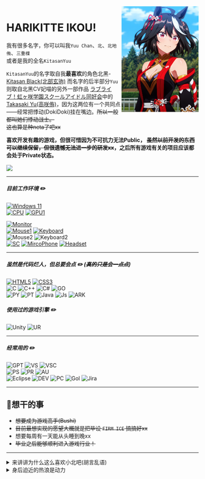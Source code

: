 <img align="right" src="KitaImage/KitaKita1.jpg" width="40%">

# HARIKITTE IKOU!

我有很多名字，你可以叫我`Yuu Chan`、`北`、`北地侑`、`三重楪` <br>
或者是我的全名`KitasanYuu`

`KitasanYuu`的名字取自我**最喜欢**的角色北黑-[Kitasan Black(北部玄驹)](https://mzh.moegirl.org.cn/%E5%8C%97%E9%83%A8%E7%8E%84%E9%A9%B9)
而名字的后半部分`Yuu`则取自北黑CV妃喵的另外一部作品
[ラブライブ！虹ヶ咲学園スクールアイドル同好会](https://zh.moegirl.org.cn/LoveLive!%E8%99%B9%E5%92%B2%E5%AD%A6%E5%9B%AD%E5%AD%A6%E5%9B%AD%E5%81%B6%E5%83%8F%E5%90%8C%E5%A5%BD%E4%BC%9A)中的[Takasaki Yu(高咲侑)](https://zh.moegirl.org.cn/%E9%AB%98%E5%92%B2%E4%BE%91)，因为这两位有一个共同点——经常把悸动(DokiDoki)挂在嘴边。~~所以一般都叫她们悸动战士。~~<br>
~~这也算是种neta了吧xx~~

**喜欢开发有趣的游戏，但很可惜因为不可抗力无法Public， ~~虽然以前开发的东西可以继续保留，但很遗憾无法进一步的研发xx~~，之后所有游戏有关的项目应该都会处于Private状态。**

<img align="center" src="https://github-readme-stats.vercel.app/api?username=KitasanYuu&bg_color=70,ec0f18,ce9643&title_color=fff&text_color=fff" width="55%">

---
##### 目前工作环境 :pencil2:
[![Windows 11](https://img.shields.io/badge/Windows%2011-0078D6?style=flat-square&logo=Microsoft&logoColor=white)](https://www.microsoft.com/windows/windows-11) <br>
[![CPU](https://img.shields.io/badge/Intel%20I9%2013900KF-0071C5?style=flat-square&logo=Intel&logoColor=white)](https://www.intel.cn/content/www/cn/zh/products/sku/230497/intel-core-i913900kf-processor-36m-cache-up-to-5-80-ghz/specifications.html)
[![GPU1](https://img.shields.io/badge/GeForce%20RTX%204090-76B900?style=flat-square&logo=NVIDIA&logoColor=white)](https://www.nvidia.cn/geforce/graphics-cards/40-series/rtx-4090/)

[![Monitor](https://img.shields.io/badge/HKC%20TG34C3U-5F259F?style=flat-square&logo=shotcut&logoColor=white)](http://www.szhk.com.cn/index.php?case=archive&act=show&aid=465) <br>
[![Mouse1](https://img.shields.io/badge/G%20PRO%20Wireless-00B8FC?style=flat-square&logo=logitech&logoColor=white)](https://www.logitechg.com/zh-cn/products/gaming-mice/pro-x-superlight-wireless-mouse.910-005884.html?sp=1&searchclick=logi1) 
[![Keyboard](https://img.shields.io/badge/GANSS%203104TLI-0049AB?style=flat-square&logo=gitee&logoColor=white)](https://www.ganss.cn/forum/post/334273/)<br>
![Mouse2](https://img.shields.io/badge/VGN%20F1%20Moba-00B8FC?style=flat-square&logo=vitess&logoColor=white)
![Keyboard2](https://img.shields.io/badge/VGN%20V87%20Pro%20Diana-00B8FC?style=flat-square&logo=vitess&logoColor=white)<br>
[![SC](https://img.shields.io/badge/Arturia%20Minifuse1-15C39A?style=flat-square&logo=arc&logoColor=white)](https://www.arturia.com/products/audio/minifuse/minifuse1) 
[![MircoPhone](https://img.shields.io/badge/Maono%20PD200X-FF6600?style=flat-square&logo=monster&logoColor=white)](https://www.maono.com/products/maono-pd200x-dynamic-usb-and-xlr-internet-microphone) 
[![Headset](https://img.shields.io/badge/Hecate%20G4%20S%20Pro-2C3454?style=flat-square&logo=walkman&logoColor=white)](https://www.edifier.com/product/product-560.html)


---


##### 虽然是代码烂人，但总要会点 :pencil2: (~~真的只是会一点点~~)
[![HTML5](https://img.shields.io/badge/HTML5-E34F26.svg?style=flat-square&logo=HTML5&logoColor=white)](https://developer.mozilla.org/zh-CN/docs/Web/HTML) 
[![CSS3](https://img.shields.io/badge/CSS3-1572B6.svg?style=flat-square&logo=CSS3&logoColor=white)](https://developer.mozilla.org/zh-CN/docs/Web/CSS)               <br>
![C](https://img.shields.io/badge/C-A8B9CC.svg?style=flat-square&logo=C&logoColor=white) 
![C++](https://img.shields.io/badge/C++-00599C.svg?style=flat-square&logo=cplusplus&logoColor=white)
![C#](https://img.shields.io/badge/C%20Sharp-512BD4.svg?style=flat-square&logo=csharp&logoColor=white)
![GO](https://img.shields.io/badge/Go-00ADD8.svg?style=flat-square&logo=Go&logoColor=white)                                                                         <br>
![PY](https://img.shields.io/badge/Python-3776AB.svg?style=flat-square&logo=Python&logoColor=white) 
![PT](https://img.shields.io/badge/PyTorch-EE4C2C.svg?style=flat-square&logo=PyTorch&logoColor=white) 
![Java](https://img.shields.io/badge/-Java-007396?style=flat-square&logo=openjdk&logoColor=fff)
![Js](https://img.shields.io/badge/javascript-F7DF1E.svg?style=flat-square&logo=javascript&logoColor=white) 
![ARK](https://img.shields.io/badge/ArkTS-000000.svg?style=flat-square&logo=harmonyos&logoColor=white)

##### 使用过的游戏引擎 :pencil2:
![Unity](https://img.shields.io/badge/Unity-000000.svg?style=flat-square&logo=unity&logoColor=white) 
![UR](https://img.shields.io/badge/UnrealEngine-0E1128.svg?style=flat-square&logo=unrealengine&logoColor=white)


---
##### 经常用的 :pencil2:
![GPT](https://img.shields.io/badge/GPT-412991.svg?style=flat-square&logo=openai&logoColor=white) 
![VS](https://img.shields.io/badge/Visual%20Studio-5C2D91.svg?style=flat-square&logo=visualstudio&logoColor=white) 
![VSC](https://img.shields.io/badge/Visual%20Studio%20Code-007ACC.svg?style=flat-square&logo=visualstudiocode&logoColor=white) <br>
![PS](https://img.shields.io/badge/Adobe%20Photoshop-31A8FF.svg?style=flat-square&logo=adobephotoshop&logoColor=white) 
![PR](https://img.shields.io/badge/Adobe%20Premiere%20Pro-9999FF.svg?style=flat-square&logo=adobepremierepro&logoColor=white) 
![AU](https://img.shields.io/badge/Adobe%20Audition-9999FF.svg?style=flat-square&logo=adobeaudition&logoColor=white) <br>
![Eclipse](https://img.shields.io/badge/Eclipse%20IDE-2C2255.svg?style=flat-square&logo=eclipseide&logoColor=white) 
![DEV](https://img.shields.io/badge/DevEco%20Studio-2885F1.svg?style=flat-square&logo=harmonyos&logoColor=white) 
![PC](https://img.shields.io/badge/PyCharm-000000.svg?style=flat-square&logo=Pycharm&logoColor=white) 
![Gol](https://img.shields.io/badge/GoLand-000000.svg?style=flat-square&logo=Goland&logoColor=white) 
![Jira](https://img.shields.io/badge/Jira-0052CC.svg?style=flat-square&logo=Jira&logoColor=white)

---

## 🌸想干的事
* ~~想要成为游戏高手(Bushi)~~
* ~~目前最想实现的愿望大概就是把毕设 `FIRM ICE` 搞搞好xx~~
* 想要每周有一天能从头睡到晚xx
* ~~毕业之后能够顺利进入游戏行业！~~
---

<details>
<summary>来讲讲为什么这么喜欢小北吧(胡言乱语)</summary><br>

既然说到小北了，那就不可避免地得提到她的本家——Umamusume(赛马娘)

在我印象里最早接触到这个作品是在我初中的时候，那个时候Umamusume的企划才刚刚起步(好像是2016年的样子)，我在某个手机壁纸软件里知晓了有这个企划的存在，不过并没有关注xx

后来时间一晃到2021年吧，没记错的话应该就是在那个时间点上，21年中旬在刷阿B番剧的时候偶然又翻到了这个熟悉又陌生的名字，老实说当时如果光看名字，可能我并不会点开去看这部作品，现在想想2016年第一次遇见这个企划就好像命中注定一般xx，抱着对过去的探求欲，我一口气看完了第一季，看完之后的反应就感觉比较平淡，怎么说呢......就是那种波澜不惊的感觉，好看，但也没那么好看（

看完了第一季，给我留下了很重的刻板印象————作为运动番赛马娘企划做到这种地步已经很好了。然后就是转折，第二季直接震碎了我对这个企划，以至于对番剧的刻板印象~~本想着大差不差都该是羁绊力量发挥作用吧。~~

第二季刚开头我就邂逅了小可爱——小北黑和小光钻。
<img align="center" src="https://github.com/KitasanYuu/About_KitaChan/blob/main/KitaImage/KitaMt.png?raw=true" width="100%">
两个小家伙虽然不是这部的主角，但CY把她们刻画地有血有肉，~~当时看到一半我甚至有些怀疑这是部群像剧xx，~~

~~这部作品的第二季给我带来的震撼实在过于巨大以至于现在看什么番都索然无味~~
~~咳咳，关于这些就不细谈了~~

第一次见到小北，我就有股莫名的亲切感，或许是因为她对未来的憧憬又或许是因为她的直来直往，小北完美地诠释了她的冠名“祭典少女”，她就好似那永不结束的祭典，无时不刻保持对未来的向往，对身边人的热情，就好似热闹的祭典氛围。

小北的好，是不可用言语表达的，她总是冲在最前面，她的领放不仅仅实在赛道上，更是在生活上。

看到遇到困难的人会去帮忙，有烦恼的人会去倾听……带着纯真的笑容奔跑着。向着充满耀眼光芒的未来前进！

~~编不下去了，谁会讨厌一个这样的元气少女呢~~

</details>

<details>
<summary>身后迫近的热浪是动力</summary><br>

*（我就知道你快追上来了，小钻！）*

啊，你果然很厉害。

可以听到你的呼吸声，
蹬地的声音也在逐渐逼近，
你如同光彩夺目的宝石，
让向前奔跑的我目眩神迷。
你总是这样，
从来不会给我放松的余地。

*（不会让你超过去的……）*

因为，脚下的道路已经清晰可见。

那些以咫尺之差输掉比赛的痛苦回忆，
现在也还深深地印在我的脑海里。
认真奔跑，互相使出全力，
以终点为目标奔跑。

因为痛苦、因为不甘、
因为快乐。
所以，我绝对不会输。
我不想输。

*（但是，果然……）*

快要被追上了。
想要获胜的信念，
从后方渐渐逼近。
强烈的信念化作热浪
炙烤着我的后背。

*（嗯……真开心。*
<br>
*真开心啊，小钻。）*

差不多要冲上来了吧。
你肯定又在笑吧？
我知道，因为我也在笑。
因为实在是太开心了，
想一直笑到最后。
所以——

**“比赛还没结束！**
<br>
**这次一定是我赢！”**
</details>

